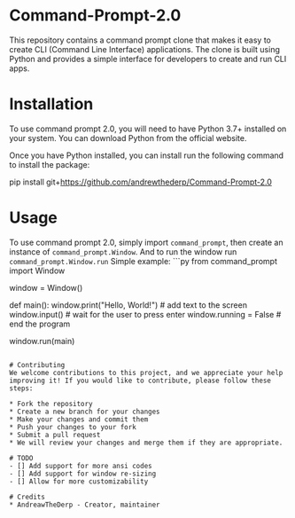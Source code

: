 # Command-Prompt-2.0
This repository contains a command prompt clone that makes it easy to create CLI (Command Line Interface) applications. The clone is built using Python and provides a simple interface for developers to create and run CLI apps.

# Installation
To use command prompt 2.0, you will need to have Python 3.7+ installed on your system. You can download Python from the official website.

Once you have Python installed, you can install run the following command to install the package:

pip install git+https://github.com/andrewthederp/Command-Prompt-2.0

# Usage
To use command prompt 2.0, simply import `command_prompt`, then create an instance of `command_prompt.Window`. And to run the window run `command_prompt.Window.run`
Simple example: ```py
from command_prompt import Window

window = Window()

def main():
	window.print("Hello, World!") # add text to the screen
	window.input() # wait for the user to press enter
	window.running = False # end the program

window.run(main)
```

# Contributing
We welcome contributions to this project, and we appreciate your help improving it! If you would like to contribute, please follow these steps:

* Fork the repository
* Create a new branch for your changes
* Make your changes and commit them
* Push your changes to your fork
* Submit a pull request
* We will review your changes and merge them if they are appropriate.

# TODO
- [] Add support for more ansi codes
- [] Add support for window re-sizing
- [] Allow for more customizability

# Credits
* AndreawTheDerp - Creator, maintainer

